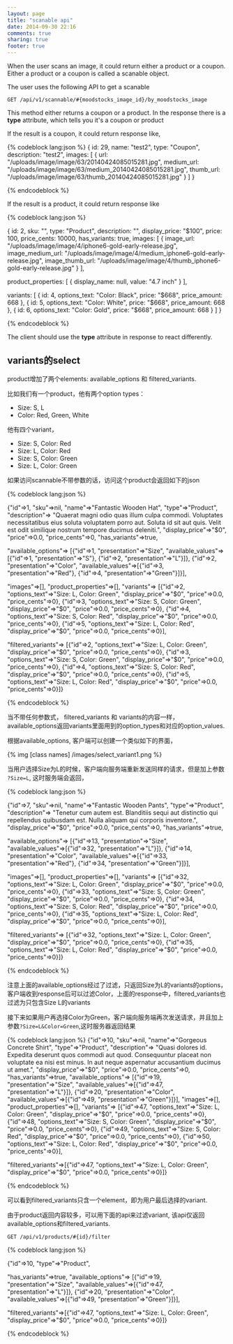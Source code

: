 ```yaml
---
layout: page
title: "scanable api"
date: 2014-09-30 22:16
comments: true
sharing: true
footer: true
---
```


When the user scans an image, it could return either a product or a coupon. Either a product or a coupon is called a scanable object.


The user uses the following API to get a scanable

`GET /api/v1/scannable/#{moodstocks_image_id}/by_moodstocks_image`

This method either returns a coupon or a product. In the response there is a **type** attribute, which tells you it's a coupon or product

If the result is a coupon, it could return response like,

{% codeblock lang:json %}
{
  id: 29,
  name: "test2",
  type: "Coupon",
  description: "test2",
  images: [
    {
    url: "/uploads/image/image/63/20140424085015281.jpg",
    medium_url: "/uploads/image/image/63/medium_20140424085015281.jpg",
    thumb_url: "/uploads/image/image/63/thumb_20140424085015281.jpg"
    }
  ]
}

{% endcodeblock %}

If the result is a product, it could return response like

{% codeblock lang:json %}

{
  id: 2,
  sku: "",
  type: "Product",
  description: "",
  display_price: "$100",
  price: 100,
  price_cents: 10000,
  has_variants: true,
  images: [
    {
      image_url: "/uploads/image/image/4/iphone6-gold-early-release.jpg",
      image_medium_url: "/uploads/image/image/4/medium_iphone6-gold-early-release.jpg",
      image_thumb_url: "/uploads/image/image/4/thumb_iphone6-gold-early-release.jpg"
    }
  ],

  product_properties: [
    {
      display_name: null,
      value: "4.7 inch"
    }
  ],

  variants: [
    {
      id: 4,
      options_text: "Color: Black",
      price: "$668",
      price_amount: 668
    },
    {
      id: 5,
      options_text: "Color: White",
      price: "$668",
      price_amount: 668
    },
    {
      id: 6,
      options_text: "Color: Gold",
      price: "$668",
      price_amount: 668
    }
  ]
}


{% endcodeblock %}


The client should use the **type** attribute in response to react differently.


## variants的select

product增加了两个elements: available_options 和 filtered_variants.

比如我们有一个product，他有两个option types：

* Size: S, L
* Color: Red, Green, White

他有四个variant，

* Size: S, Color: Red
* Size: L, Color: Red
* Size: S, Color: Green
* Size: L, Color: Green

如果访问scannable不带参数的话，访问这个product会返回如下的json

{% codeblock lang:json %}

{"id"=>1,
 "sku"=>nil,
 "name"=>"Fantastic Wooden Hat",
 "type"=>"Product",
 "description"=>
  "Quaerat magni odio quas illum culpa commodi. Voluptates necessitatibus eius soluta voluptatem porro aut. Soluta id sit aut quis. Velit est odit similique nostrum tempore ducimus deleniti.",
 "display_price"=>"$0",
 "price"=>0.0,
 "price_cents"=>0,
 "has_variants"=>true,


 "available_options"=>
  [{"id"=>1, "presentation"=>"Size", "available_values"=>[{"id"=>1, "presentation"=>"S"}, {"id"=>2, "presentation"=>"L"}]},
   {"id"=>2, "presentation"=>"Color", "available_values"=>[{"id"=>3, "presentation"=>"Red"}, {"id"=>4, "presentation"=>"Green"}]}],


 "images"=>[],
 "product_properties"=>[],
 "variants"=>
  [{"id"=>2, "options_text"=>"Size: L, Color: Green", "display_price"=>"$0", "price"=>0.0, "price_cents"=>0},
   {"id"=>3, "options_text"=>"Size: S, Color: Green", "display_price"=>"$0", "price"=>0.0, "price_cents"=>0},
   {"id"=>4, "options_text"=>"Size: S, Color: Red", "display_price"=>"$0", "price"=>0.0, "price_cents"=>0},
   {"id"=>5, "options_text"=>"Size: L, Color: Red", "display_price"=>"$0", "price"=>0.0, "price_cents"=>0}],


 "filtered_variants"=>
  [{"id"=>2, "options_text"=>"Size: L, Color: Green", "display_price"=>"$0", "price"=>0.0, "price_cents"=>0},
   {"id"=>3, "options_text"=>"Size: S, Color: Green", "display_price"=>"$0", "price"=>0.0, "price_cents"=>0},
   {"id"=>4, "options_text"=>"Size: S, Color: Red", "display_price"=>"$0", "price"=>0.0, "price_cents"=>0},
   {"id"=>5, "options_text"=>"Size: L, Color: Red", "display_price"=>"$0", "price"=>0.0, "price_cents"=>0}]}

{% endcodeblock %}

当不带任何参数式， filtered_variants 和 variants的内容一样，available_options返回variants里面用到的option_types和对应的option_values.

根据available_options, 客户端可以创建一个类似如下的界面，

{% img [class names] /images/select_variant1.png %}

当用户选择Size为L的时候，客户端向服务端重新发送同样的请求，但是加上参数 `?Size=L`, 这时服务端会返回，


{% codeblock lang:json %}

{"id"=>7,
 "sku"=>nil,
 "name"=>"Fantastic Wooden Pants",
 "type"=>"Product",
 "description"=>
  "Tenetur cum autem est. Blanditiis sequi aut distinctio qui repellendus quibusdam est. Nulla aliquam qui corporis inventore.",
 "display_price"=>"$0",
 "price"=>0.0,
 "price_cents"=>0,
 "has_variants"=>true,


 "available_options"=>
  [{"id"=>13, "presentation"=>"Size", "available_values"=>[{"id"=>32, "presentation"=>"L"}]},
   {"id"=>14, "presentation"=>"Color", "available_values"=>[{"id"=>33, "presentation"=>"Red"}, {"id"=>34, "presentation"=>"Green"}]}],


 "images"=>[],
 "product_properties"=>[],
 "variants"=>
  [{"id"=>32, "options_text"=>"Size: L, Color: Green", "display_price"=>"$0", "price"=>0.0, "price_cents"=>0},
   {"id"=>33, "options_text"=>"Size: S, Color: Green", "display_price"=>"$0", "price"=>0.0, "price_cents"=>0},
   {"id"=>34, "options_text"=>"Size: S, Color: Red", "display_price"=>"$0", "price"=>0.0, "price_cents"=>0},
   {"id"=>35, "options_text"=>"Size: L, Color: Red", "display_price"=>"$0", "price"=>0.0, "price_cents"=>0}],


 "filtered_variants"=>
  [{"id"=>32, "options_text"=>"Size: L, Color: Green", "display_price"=>"$0", "price"=>0.0, "price_cents"=>0},
   {"id"=>35, "options_text"=>"Size: L, Color: Red", "display_price"=>"$0", "price"=>0.0, "price_cents"=>0}]}

{% endcodeblock %}

注意上面的available_options经过了过滤，只返回Size为L的variants的options，客户端收到response后可以过滤Color，上面的response中，filtered_variants也过滤为只包含Size L的variants

接下来如果用户再选择Color为Green，客户端向服务端再次发送请求，并且加上参数`?Size=L&Color=Green`,这时服务器返回结果

{% codeblock lang:json %}
{"id"=>10,
 "sku"=>nil,
 "name"=>"Gorgeous Concrete Shirt",
 "type"=>"Product",
 "description"=>
  "Quasi dolores id. Expedita deserunt quos commodi aut quod. Consequuntur placeat non voluptate ea nisi est minus. In aut neque aspernatur accusantium ducimus ut amet.",
 "display_price"=>"$0",
 "price"=>0.0,
 "price_cents"=>0,
 "has_variants"=>true,
 "available_options"=>
  [{"id"=>19, "presentation"=>"Size", "available_values"=>[{"id"=>47, "presentation"=>"L"}]},
   {"id"=>20, "presentation"=>"Color", "available_values"=>[{"id"=>49, "presentation"=>"Green"}]}],
 "images"=>[],
 "product_properties"=>[],
 "variants"=>
  [{"id"=>47, "options_text"=>"Size: L, Color: Green", "display_price"=>"$0", "price"=>0.0, "price_cents"=>0},
   {"id"=>48, "options_text"=>"Size: S, Color: Green", "display_price"=>"$0", "price"=>0.0, "price_cents"=>0},
   {"id"=>49, "options_text"=>"Size: S, Color: Red", "display_price"=>"$0", "price"=>0.0, "price_cents"=>0},
   {"id"=>50, "options_text"=>"Size: L, Color: Red", "display_price"=>"$0", "price"=>0.0, "price_cents"=>0}],



 "filtered_variants"=>[{"id"=>47, "options_text"=>"Size: L, Color: Green", "display_price"=>"$0", "price"=>0.0, "price_cents"=>0}]}

{% endcodeblock %}

可以看到filtered_variants只含一个element，即为用户最后选择的variant.


由于product返回内容较多，可以用下面的api来过滤variant, 该api仅返回available_options和filtered_variants.



`GET /api/v1/products/#{id}/filter`

{% codeblock lang:json %}

{"id"=>10,
 "type"=>"Product",
 
 "has_variants"=>true,
 "available_options"=>
  [{"id"=>19, "presentation"=>"Size", "available_values"=>[{"id"=>47, "presentation"=>"L"}]},
   {"id"=>20, "presentation"=>"Color", "available_values"=>[{"id"=>49, "presentation"=>"Green"}]}],
 
 "filtered_variants"=>[{"id"=>47, "options_text"=>"Size: L, Color: Green", "display_price"=>"$0", "price"=>0.0, "price_cents"=>0}]}

{% endcodeblock %}